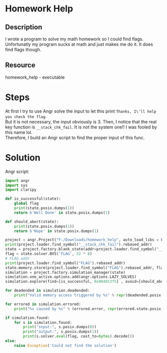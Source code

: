 # Homework Help
## Description
I wrote a program to solve my math homework so I could find flags. Unfortunatly my program sucks at math and just makes me do it. It does find flags though.
## Resource
homework_help - executable
# Steps
At first I try to use Angr solve the input to let this print `Thanks, I\'ll help you check the flag`.  
But it is not necessary, the input obviously is 3. Then, I notice that the real key function is `__stack_chk_fail`. It is not the system one!! I was fooled by this name lol.  
Therefore, I build an Angr script to find the proper input of this func.  

# Solution
Angr script:
```python
import angr
import sys
import claripy

def is_successful(state):
    global flag
    print(state.posix.dumps(1))
    return b'Well Done' in state.posix.dumps(1)

def should_abort(state):
    print(state.posix.dumps(1))
    return b'Nope' in state.posix.dumps(1)

project = angr.Project("F:/Downloads/homework_help", auto_load_libs = False)
print(project.loader.find_symbol("__stack_chk_fail").rebased_addr)
state = project.factory.blank_state(addr=project.loader.find_symbol("__stack_chk_fail").rebased_addr)
flag = state.solver.BVS('FLAG', 32 * 8)
# FLAG addr
print(project.loader.find_symbol("FLAG").rebased_addr)
state.memory.store(project.loader.find_symbol("FLAG").rebased_addr, flag)
simulation = project.factory.simulation_manager(state)
simulation.one_active.options.add(angr.options.LAZY_SOLVES)
simulation.explore(find=[is_successful, 0x004013f5] , avoid=[should_abort, 0x401414])

for deadended in simulation.deadended:
    print("Valid memory access triggered by %s" % repr(deadended.posix.dumps(0)))

for errored in simulation.errored:
    print("%s caused by %s" % (errored.error, repr(errored.state.posix.dumps(0))))

if simulation.found:
    for s in simulation.found:
        print("input:", s.posix.dumps(0))
        print("output:", s.posix.dumps(1))
        print(s.solver.eval(flag, cast_to=bytes).decode())
else:
    raise Exception('Could not find the solution')
``` 
